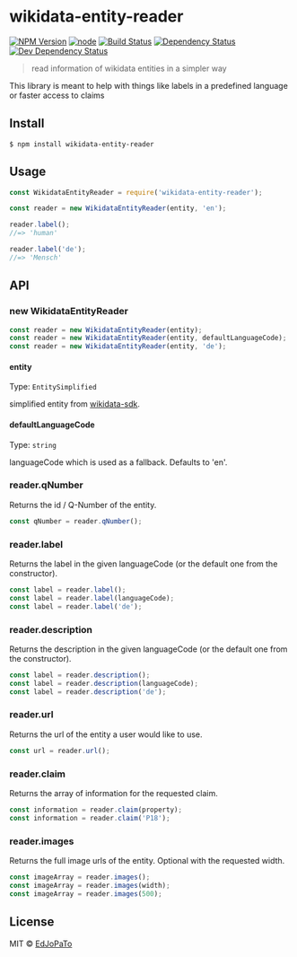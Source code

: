 # wikidata-entity-reader

[![NPM Version](https://img.shields.io/npm/v/wikidata-entity-reader.svg)](https://www.npmjs.com/package/wikidata-entity-reader)
[![node](https://img.shields.io/node/v/wikidata-entity-reader.svg)](https://www.npmjs.com/package/wikidata-entity-reader)
[![Build Status](https://travis-ci.com/EdJoPaTo/wikidata-entity-reader.svg?branch=master)](https://travis-ci.com/EdJoPaTo/wikidata-entity-reader)
[![Dependency Status](https://david-dm.org/EdJoPaTo/wikidata-entity-reader/status.svg)](https://david-dm.org/EdJoPaTo/wikidata-entity-reader)
[![Dev Dependency Status](https://david-dm.org/EdJoPaTo/wikidata-entity-reader/dev-status.svg)](https://david-dm.org/EdJoPaTo/wikidata-entity-reader?type=dev)

> read information of wikidata entities in a simpler way

This library is meant to help with things like labels in a predefined language or faster access to claims


## Install

```
$ npm install wikidata-entity-reader
```


## Usage

```js
const WikidataEntityReader = require('wikidata-entity-reader');

const reader = new WikidataEntityReader(entity, 'en');

reader.label();
//=> 'human'

reader.label('de');
//=> 'Mensch'
```


## API

### new WikidataEntityReader

```js
const reader = new WikidataEntityReader(entity);
const reader = new WikidataEntityReader(entity, defaultLanguageCode);
const reader = new WikidataEntityReader(entity, 'de');
```

#### entity

Type: `EntitySimplified`

simplified entity from [wikidata-sdk](https://github.com/maxlath/wikidata-sdk).

#### defaultLanguageCode

Type: `string`

languageCode which is used as a fallback.
Defaults to 'en'.


### reader.qNumber

Returns the id / Q-Number of the entity.

```js
const qNumber = reader.qNumber();
```


### reader.label

Returns the label in the given languageCode (or the default one from the constructor).

```js
const label = reader.label();
const label = reader.label(languageCode);
const label = reader.label('de');
```


### reader.description

Returns the description in the given languageCode (or the default one from the constructor).

```js
const label = reader.description();
const label = reader.description(languageCode);
const label = reader.description('de');
```


### reader.url

Returns the url of the entity a user would like to use.

```js
const url = reader.url();
```


### reader.claim

Returns the array of information for the requested claim.

```js
const information = reader.claim(property);
const information = reader.claim('P18');
```


### reader.images

Returns the full image urls of the entity. Optional with the requested width.

```js
const imageArray = reader.images();
const imageArray = reader.images(width);
const imageArray = reader.images(500);
```


## License

MIT © [EdJoPaTo](https://github.com/EdJoPaTo)

